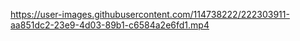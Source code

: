 


https://user-images.githubusercontent.com/114738222/222303911-aa851dc2-23e9-4d03-89b1-c6584a2e6fd1.mp4


